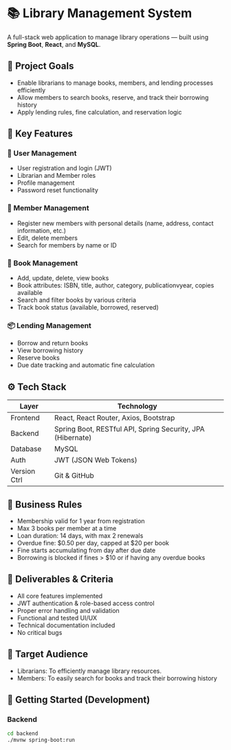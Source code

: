 # 📚 Library Management System

A full-stack web application to manage library operations — built using **Spring Boot**, **React**, and **MySQL**.

## 🎯 Project Goals

- Enable librarians to manage books, members, and lending processes efficiently
- Allow members to search books, reserve, and track their borrowing history
- Apply lending rules, fine calculation, and reservation logic

## 🔑 Key Features

### 👤 User Management
- User registration and login (JWT)
- Librarian and Member roles
- Profile management
- Password reset functionality

### 👥 Member Management
- Register new members with personal details (name, address, contact information, etc.)
- Edit, delete members
- Search for members by name or ID

### 📖 Book Management
- Add, update, delete, view books
- Book attributes: ISBN, title, author, category, publicationvyear, copies available
- Search and filter books by various criteria
- Track book status (available, borrowed, reserved)

### 📦 Lending Management
- Borrow and return books
- View borrowing history
- Reserve books
- Due date tracking and automatic fine calculation

## ⚙️ Tech Stack

| Layer        | Technology              |
|--------------|--------------------------|
| Frontend     | React, React Router, Axios, Bootstrap |
| Backend      | Spring Boot, RESTful API, Spring Security, JPA (Hibernate) |
| Database     | MySQL                    |
| Auth         | JWT (JSON Web Tokens)    |
| Version Ctrl | Git & GitHub             |

## 🔐 Business Rules

- Membership valid for 1 year from registration
- Max 3 books per member at a time
- Loan duration: 14 days, with max 2 renewals
- Overdue fine: $0.50 per day, capped at $20 per book
- Fine starts accumulating from day after due date
- Borrowing is blocked if fines > $10 or if having any overdue books

## 🧪 Deliverables & Criteria

- All core features implemented
- JWT authentication & role-based access control
- Proper error handling and validation
- Functional and tested UI/UX
- Technical documentation included
- No critical bugs

## 🎯 Target Audience

- Librarians: To efficiently manage library resources.
- Members: To easily search for books and track their borrowing history

## 🚀 Getting Started (Development)

### Backend
```bash
cd backend
./mvnw spring-boot:run
